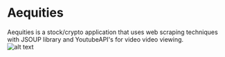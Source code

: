 # Aequities
Aequities is a stock/crypto application that uses web scraping techniques with JSOUP library and YoutubeAPI's for video video viewing.
<br>
![alt text](https://github.com/Juliansmulian/Aequities/blob/master/app/src/main/res/drawable/aeqbanner.png?raw=true)
